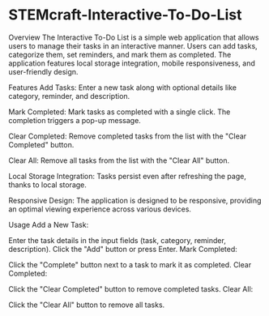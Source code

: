 # STEMcraft-Interactive-To-Do-List
Overview
The Interactive To-Do List is a simple web application that allows users to manage their tasks in an interactive manner. Users can add tasks, categorize them, set reminders, and mark them as completed. The application features local storage integration, mobile responsiveness, and user-friendly design.

Features
Add Tasks: Enter a new task along with optional details like category, reminder, and description.

Mark Completed: Mark tasks as completed with a single click. The completion triggers a pop-up message.

Clear Completed: Remove completed tasks from the list with the "Clear Completed" button.

Clear All: Remove all tasks from the list with the "Clear All" button.

Local Storage Integration: Tasks persist even after refreshing the page, thanks to local storage.

Responsive Design: The application is designed to be responsive, providing an optimal viewing experience across various devices.

Usage
Add a New Task:

Enter the task details in the input fields (task, category, reminder, description).
Click the "Add" button or press Enter.
Mark Completed:

Click the "Complete" button next to a task to mark it as completed.
Clear Completed:

Click the "Clear Completed" button to remove completed tasks.
Clear All:

Click the "Clear All" button to remove all tasks.